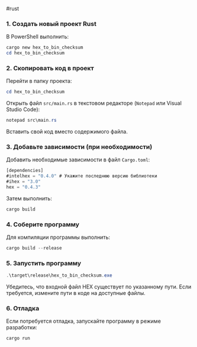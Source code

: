 #rust 

### 1. **Создать новый проект Rust**
  В PowerShell выполнить:
```powershell
cargo new hex_to_bin_checksum 
cd hex_to_bin_checksum  
```
###  2. **Скопировать код в проект**
  Перейти в папку проекта:
```powershell
cd hex_to_bin_checksum  
```
Открыть файл `src/main.rs` в текстовом редакторе (`Notepad` или Visual Studio Code):
```powershell
notepad src\main.rs 
```
Вставить свой код вместо содержимого файла.

### 3. **Добавьте зависимости (при необходимости)**

 Добавить необходимые зависимости в файл `Cargo.toml`:
```rust
[dependencies]  
#intelhex = "0.4.0" # Укажите последнюю версию библиотеки
#ihex = "3.0"  
hex = "0.4.3"
```
Затем выполнить:
```powershell
cargo build 
```

### 4. **Соберите программу**
Для компиляции программы выполнить:
```powershell
cargo build --release
```

### 5. **Запустить программу**
```powershell
.\target\release\hex_to_bin_checksum.exe 
```
Убедитесь, что входной файл HEX существует по указанному пути. Если требуется, измените пути в коде на доступные файлы.

### 6. **Отладка**
Если потребуется отладка, запускайте программу в режиме разработки:
```powershell
cargo run
```
